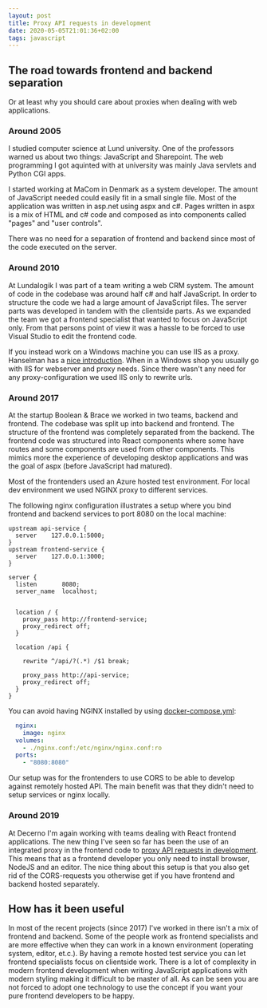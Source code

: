 ```yaml
---
layout: post
title: Proxy API requests in development
date: 2020-05-05T21:01:36+02:00
tags: javascript
---
```


## The road towards frontend and backend separation

Or at least why you should care about proxies when dealing with web applications.

### Around 2005

I studied computer science at Lund university. One of the professors warned us about two things: JavaScript and Sharepoint. The web programming I got aquinted with at university was mainly Java servlets and Python CGI apps.

I started working at MaCom in Denmark as a system developer. The amount of JavaScript needed could easily fit in a small single file. Most of the application was written in asp.net using aspx and c#. Pages written in aspx is a mix of HTML and c# code and composed as into components called "pages" and "user controls".

There was no need for a separation of frontend and backend since most of the code executed on the server.

### Around 2010

At Lundalogik I was part of a team writing a web CRM system. The amount of code in the codebase was around half c# and half JavaScript. In order to structure the code we had a large amount of JavaScript files. The server parts was developed in tandem with the clientside parts. As we expanded the team we got a frontend specialist that wanted to focus on JavaScript only. From that persons point of view it was a hassle to be forced to use Visual Studio to edit the frontend code.

If you instead work on a Windows machine you can use IIS as a proxy. Hanselman has a [nice introduction](https://www.hanselman.com/blog/ASPNETMVCAndTheNewIIS7RewriteModule.aspx). When in a Windows shop you usually go with IIS for webserver and proxy needs. Since there wasn't any need for any proxy-configuration we used IIS only to rewrite urls.

### Around 2017

At the startup Boolean & Brace we worked in two teams, backend and frontend. The codebase was split up into backend and frontend. The structure of the frontend was completely separated from the backend. The frontend code was structured into React components where some have routes and some components are used from other components. This mimics more the experience of developing desktop applications and was the goal of aspx (before JavaScript had matured).

Most of the frontenders used an Azure hosted test environment. For local dev environment we used NGINX proxy to different services.

The following nginx configuration illustrates a setup where you bind frontend and backend services to port 8080 on the local machine:

```config
upstream api-service {
  server	127.0.0.1:5000;
}
upstream frontend-service {
  server	127.0.0.1:3000;
}

server {
  listen       8080;
  server_name  localhost;


  location / {
    proxy_pass http://frontend-service;
    proxy_redirect off;
  }

  location /api {

    rewrite ^/api/?(.*) /$1 break;

    proxy_pass http://api-service;
    proxy_redirect off;
  }
}
```

You can avoid having NGINX installed by using [docker-compose.yml](https://docs.docker.com/compose/compose-file/):

```yaml
  nginx:
    image: nginx
  volumes:
    - ./nginx.conf:/etc/nginx/nginx.conf:ro
  ports:
    - "8080:8080"
```

Our setup was for the frontenders to use CORS to be able to develop against remotely hosted API. The main benefit was that they didn't need to setup services or nginx locally.

### Around 2019

At Decerno I'm again working with teams dealing with React frontend applications. The new thing I've seen so far has been the use of an integrated proxy in the frontend code to [proxy API requests in development](https://create-react-app.dev/docs/proxying-api-requests-in-development/). This means that as a frontend developer you only need to install browser, NodeJS and an editor. The nice thing about this setup is that you also get rid of the CORS-requests you otherwise get if you have frontend and backend hosted separately.

## How has it been useful

In most of the recent projects (since 2017) I've worked in there isn't a mix of frontend and backend. Some of the people work as frontend specialists and are more effective when they can work in a known environment (operating system, editor, et.c.). By having a remote hosted test service you can let frontend specialists focus on clientside work. There is a lot of complexity in modern frontend development when writing JavaScript applications with modern styling making it difficult to be master of all. As can be seen you are not forced to adopt one technology to use the concept if you want your pure frontend developers to be happy.
